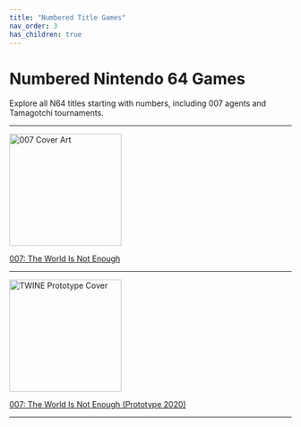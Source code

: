 ```yaml
---
title: "Numbered Title Games"
nav_order: 3
has_children: true
---
```


# Numbered Nintendo 64 Games

Explore all N64 titles starting with numbers, including 007 agents and Tamagotchi tournaments.

---

<img src="https://www.n64gamespedia.com/wp-content/uploads/2024/01/The_World_Is_Not_Enough_Coverart1.png" width="200" alt="007 Cover Art"/>

[007: The World Is Not Enough](007-the-world-is-not-enough.md)

---

<img src="https://www.project64-legacy.com/data/uploads/RDX/TWINE_%28Prototype_2020_Release%29.png" width="200" alt="TWINE Prototype Cover"/>

[007: The World Is Not Enough (Prototype 2020)](007-the-world-is-not-enough-prototype-2020.md)

---